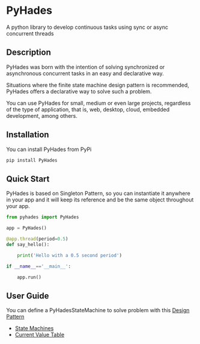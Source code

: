 # PyHades
A python library to develop continuous tasks using sync or async concurrent threads

## Description
PyHades was born with the intention of solving synchronized or asynchronous concurrent tasks in an easy and declarative way.

Situations where the finite state machine design pattern is recommended, PyHades offers a declarative way to solve such a problem.

You can use PyHades for small, medium or even large projects, regardless of the type of application, that is, web, desktop, cloud, embedded development, among others.

## Installation
You can install PyHades from PyPi
```python
pip install PyHades
```

## Quick Start
PyHades is based on Singleton Pattern, so you can instantiate it anywhere in your app and it will keep its reference and be the same object throughout your app.

```python
from pyhades import PyHades

app = PyHades()

@app.thread(period=0.5)
def say_hello():

    print('Hello with a 0.5 second period')

if __name__=='__main__':

    app.run()
```

## User Guide
You can define a PyHadesStateMachine to solve problem with this [Design Pattern](https://en.wikipedia.org/wiki/State_pattern#:~:text=The%20state%20pattern%20is%20a,concept%20of%20finite%2Dstate%20machines.)

- [State Machines](https://hades.readthedocs.io/en/latest/user_guide_state_machines)
- [Current Value Table](https://hades.readthedocs.io/en/latest/user_guide_cvt)